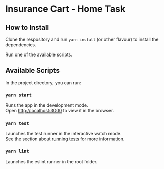 # Insurance Cart - Home Task

## How to Install

Clone the respository and run `yarn install` (or other flavour) to install the dependencies.

Run one of the available scripts.

## Available Scripts

In the project directory, you can run:

### `yarn start`

Runs the app in the development mode.\
Open [http://localhost:3000](http://localhost:3000) to view it in the browser.

### `yarn test`

Launches the test runner in the interactive watch mode.\
See the section about [running tests](https://facebook.github.io/create-react-app/docs/running-tests) for more information.

### `yarn lint`

Launches the eslint runner in the root folder.
